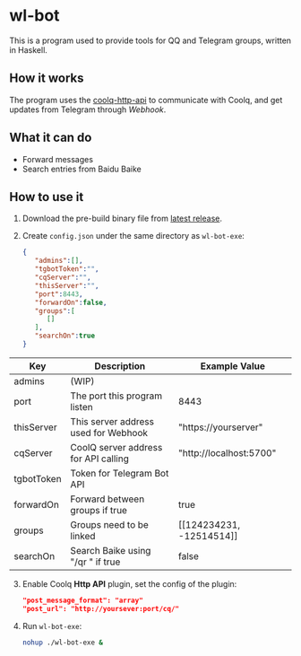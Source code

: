 # wl-bot

This is a program used to provide tools for QQ and Telegram groups, written in Haskell.

## How it works

The program uses the [coolq-http-api](https://github.com/richardchien/coolq-http-api) to communicate with Coolq, and get updates from Telegram through _Webhook_.

## What it can do

- Forward messages
- Search entries from Baidu Baike

## How to use it

1. Download the pre-build binary file from [latest release](https://github.com/Nutr1t07/wl-bot/releases/latest).

2. Create `config.json` under the same directory as `wl-bot-exe`:

   ```json
   {
      "admins":[],
      "tgbotToken":"",
      "cqServer":"",
      "thisServer":"",
      "port":8443,
      "forwardOn":false,
      "groups":[
         []
      ],
      "searchOn":true
   }
   ```

| Key        | Description                          | Example Value            |
|------------|--------------------------------------|--------------------------|
| admins     | (WIP)                                |                          |
| port       | The port this program listen         | 8443                     |
| thisServer | This server address used for Webhook | "https://yourserver"     |
| cqServer   | CoolQ server address for API calling | "http://localhost:5700"  |
| tgbotToken | Token for Telegram Bot API           |                          |
| forwardOn  | Forward between groups if true       | true                     |
| groups     | Groups need to be linked             | [[124234231, -12514514]] |
| searchOn   | Search Baike using "/qr " if true    | false                    |


3. Enable Coolq **Http API** plugin, set the config of the plugin:

   ```json
   "post_message_format": "array"
   "post_url": "http://yoursever:port/cq/"
   ```

4. Run `wl-bot-exe`:

   ```bash
   nohup ./wl-bot-exe &
   ```
